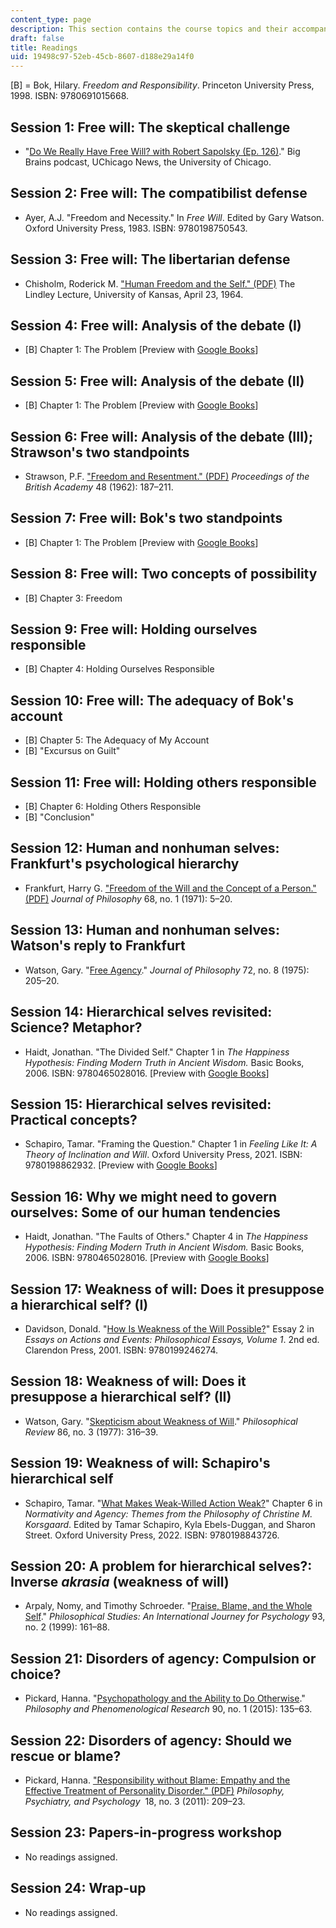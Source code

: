 ```yaml
---
content_type: page
description: This section contains the course topics and their accompanying readings.
draft: false
title: Readings
uid: 19498c97-52eb-45cb-8607-d188e29a14f0
---
```

\[B\] = Bok, Hilary. *Freedom and Responsibility*. Princeton University Press, 1998. ISBN: ‎9780691015668.

## Session 1: Free will: The skeptical challenge

- "[Do We Really Have Free Will? with Robert Sapolsky (Ep. 126)](https://news.uchicago.edu/do-we-really-have-free-will)." Big Brains podcast, UChicago News, the University of Chicago.

## Session 2: Free will: The compatibilist defense

- Ayer, A.J. "Freedom and Necessity." In *Free Will*. Edited by Gary Watson. Oxford University Press, 1983. ISBN: ‎9780198750543. 

## Session 3: Free will: The libertarian defense

- Chisholm, Roderick M. ["Human Freedom and the Self." (PDF)](https://kuscholarworks.ku.edu/server/api/core/bitstreams/2c0767ab-8fd3-4a3d-83d3-aa653d40b226/content) The Lindley Lecture, University of Kansas, April 23, 1964.

## Session 4: Free will: Analysis of the debate (I)

- \[B\] Chapter 1: The Problem \[Preview with [Google Books](https://www.google.com/books/edition/Freedom_and_Responsibility/nZrpFu416cIC?hl=en&gbpv=1)\]

## Session 5: Free will: Analysis of the debate (II)

- \[B\] Chapter 1: The Problem \[Preview with [Google Books](https://www.google.com/books/edition/Freedom_and_Responsibility/nZrpFu416cIC?hl=en&gbpv=1)\]

## Session 6: Free will: Analysis of the debate (III); Strawson's two standpoints

- Strawson, P.F. ["Freedom and Resentment." (PDF)](https://www.thebritishacademy.ac.uk/documents/4837/48p187.pdf) *Proceedings of the British Academy* 48 (1962): 187–211.

## Session 7: Free will: Bok's two standpoints

- \[B\] Chapter 1: The Problem \[Preview with [Google Books](https://www.google.com/books/edition/Freedom_and_Responsibility/nZrpFu416cIC?hl=en&gbpv=1)\]

## Session 8: Free will: Two concepts of possibility

- \[B\] Chapter 3: Freedom

## Session 9: Free will: Holding ourselves responsible

- \[B\] Chapter 4: Holding Ourselves Responsible

## Session 10: Free will: The adequacy of Bok's account

- \[B\] Chapter 5: The Adequacy of My Account 
- \[B\] "Excursus on Guilt"

## Session 11: Free will: Holding others responsible

- \[B\] Chapter 6: Holding Others Responsible
- \[B\] "Conclusion"

## Session 12: Human and nonhuman selves: Frankfurt's psychological hierarchy

- Frankfurt, Harry G. ["Freedom of the Will and the Concept of a Person." (PDF)](https://www.phil.uu.nl/~joel/3027/Frankfurt-FreedomWillConceptPerson.pdf) *Journal of Philosophy* 68, no. 1 (1971): 5–20.

## Session 13: Human and nonhuman selves: Watson's reply to Frankfurt

- Watson, Gary. "[Free Agency](https://www.jstor.org/stable/2024703)." *Journal of Philosophy* 72, no. 8 (1975): 205–20.

## Session 14: Hierarchical selves revisited: Science? Metaphor?

- Haidt, Jonathan. "The Divided Self." Chapter 1 in *The Happiness Hypothesis: Finding Modern Truth in Ancient Wisdom.* Basic Books, 2006. ISBN: ‎9780465028016. \[Preview with [Google Books](https://www.google.com/books/edition/The_Happiness_Hypothesis/Tz4wVAp6qL0C?hl=en&gbpv=1)\]

## Session 15: Hierarchical selves revisited: Practical concepts? 

- Schapiro, Tamar. "Framing the Question." Chapter 1 in *Feeling Like It: A Theory of Inclination and Will*. Oxford University Press, 2021. ISBN: ‎9780198862932. \[Preview with [Google Books](https://www.google.com/books/edition/Feeling_Like_It/unEWEAAAQBAJ?hl=en&gbpv=1)\]

## Session 16: Why we might need to govern ourselves: Some of our human tendencies

- Haidt, Jonathan. "The Faults of Others." Chapter 4 in *The Happiness Hypothesis: Finding Modern Truth in Ancient Wisdom.* Basic Books, 2006. ISBN: ‎9780465028016. \[Preview with [Google Books](https://www.google.com/books/edition/The_Happiness_Hypothesis/Tz4wVAp6qL0C?hl=en&gbpv=1)\]

## Session 17: Weakness of will: Does it presuppose a hierarchical self? (I)

- Davidson, Donald. "[How Is Weakness of the Will Possible?](https://academic.oup.com/book/3354/chapter/144430774)" Essay 2 in *Essays on Actions and Events: Philosophical Essays, Volume 1*. 2nd ed. Clarendon Press, 2001. ISBN: ‎9780199246274.

## Session 18: Weakness of will: Does it presuppose a hierarchical self? (II)

- Watson, Gary. "[Skepticism about Weakness of Will](https://philpapers.org/rec/WATSAW)." *Philosophical Review* 86, no. 3 (1977): 316–39.

## Session 19: Weakness of will: Schapiro's hierarchical self

- Schapiro, Tamar. "[What Makes Weak-Willed Action Weak?](https://academic.oup.com/book/43834/chapter/370283016)" Chapter 6 in *Normativity and Agency: Themes from the Philosophy of Christine M. Korsgaard*. Edited by Tamar Schapiro, Kyla Ebels-Duggan, and Sharon Street. Oxford University Press, 2022. ISBN: ‎9780198843726.

## Session 20: A problem for hierarchical selves?: Inverse *akrasia* (weakness of will)

- Arpaly, Nomy, and Timothy Schroeder. "[Praise, Blame, and the Whole Self](https://philpapers.org/rec/ARPPBA)." *Philosophical Studies: An International Journey for Psychology* 93, no. 2 (1999): 161–88.

## Session 21: Disorders of agency: Compulsion or choice?

- Pickard, Hanna. "[Psychopathology and the Ability to Do Otherwise](https://onlinelibrary.wiley.com/doi/full/10.1111/phpr.12025)." *Philosophy and Phenomenological Research* 90, no. 1 (2015): 135–63.

## Session 22: Disorders of agency: Should we rescue or blame?

- Pickard, Hanna. ["Responsibility without Blame: Empathy and the Effective Treatment of Personality Disorder." (PDF)](https://www.hannapickard.com/uploads/3/1/5/5/31550141/06_18.3pickard_2.pdf) *Philosophy, Psychiatry, and Psychology*  18, no. 3 (2011): 209–23.

## Session 23: Papers-in-progress workshop

- No readings assigned.

## Session 24: Wrap-up

- No readings assigned.